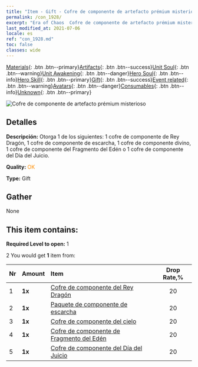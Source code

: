 ```yaml
---
title: "Item - Gift - Cofre de componente de artefacto prémium misterioso"
permalink: /con_1928/
excerpt: "Era of Chaos  Cofre de componente de artefacto prémium misterioso"
last_modified_at: 2021-07-06
locale: es
ref: "con_1928.md"
toc: false
classes: wide
---
```

 [Materials](/ItemsES/){: .btn .btn--primary}[Artifacts](/ItemsES/Artifacts/){: .btn .btn--success}[Unit Soul](/ItemsES/UnitSoul/){: .btn .btn--warning}[Unit Awakening](/ItemsES/UnitAwakening/){: .btn .btn--danger}[Hero Soul](/ItemsES/HeroSoul/){: .btn .btn--info}[Hero Skill](/ItemsES/HeroSkill/){: .btn .btn--primary}[Gift](/ItemsES/Gift/){: .btn .btn--success}[Event related](/ItemsES/Events/){: .btn .btn--warning}[Avatars](/ItemsES/Avatars/){: .btn .btn--danger}[Consumables](/ItemsES/Consumables/){: .btn .btn--info}[Unknown](/ItemsES/Unknown/){: .btn .btn--primary}

 ![Cofre de componente de artefacto prémium misterioso](/images/t/i_907551.png)

## Detalles
 **Descripción:** Otorga 1 de los siguientes: 1 cofre de componente de Rey Dragón, 1 cofre de componente de escarcha, 1 cofre de componente divino, 1 cofre de componente del Fragmento del Edén o 1 cofre de componente del Día del Juicio.

 **Quality:** <span style="color: #FF8C00">OK</span>

 **Type:** Gift

## Gather

  None

## This item contains:

 **Required Level to open:** 1

 2 You would get **1** item  from:

  | Nr | Amount |     Item    | Drop Rate,% |
  |:---|:-------|:------------|:---------:|
  | 1 |  **1x** | [Cofre de componente del Rey Dragón](/ItemsES/con_1348/) | 20 | 
  | 2 |  **1x** | [Paquete de componente de escarcha](/ItemsES/con_1352/) | 20 | 
  | 3 |  **1x** | [Cofre de componente del cielo](/ItemsES/con_1354/) | 20 | 
  | 4 |  **1x** | [Cofre de componente de Fragmento del Edén](/ItemsES/con_1864/) | 20 | 
  | 5 |  **1x** | [Cofre de componente del Día del Juicio](/ItemsES/con_1360/) | 20 | 
